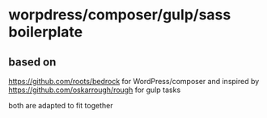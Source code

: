 # worpdress/composer/gulp/sass boilerplate

## based on
  https://github.com/roots/bedrock for WordPress/composer and inspired by https://github.com/oskarrough/rough for gulp tasks

  both are adapted to fit together
